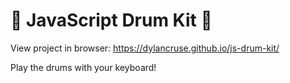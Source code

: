 # 🥁  JavaScript Drum Kit  🎼

View project in browser: https://dylancruse.github.io/js-drum-kit/

Play the drums with your keyboard!

